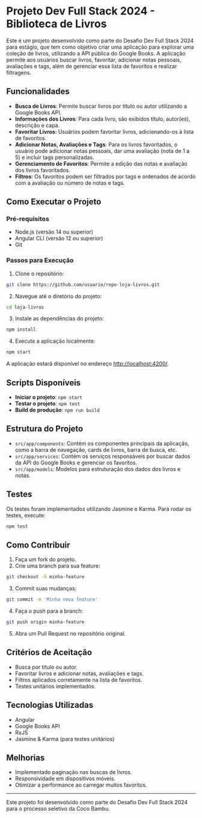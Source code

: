 # Projeto Dev Full Stack 2024 - Biblioteca de Livros

Este é um projeto desenvolvido como parte do Desafio Dev Full Stack 2024 para estágio, que tem como objetivo criar uma aplicação para explorar uma coleção de livros, utilizando a API pública do Google Books. A aplicação permite aos usuários buscar livros, favoritar, adicionar notas pessoais, avaliações e tags, além de gerenciar essa lista de favoritos e realizar filtragens.

## Funcionalidades

- **Busca de Livros**: Permite buscar livros por título ou autor utilizando a Google Books API.
- **Informações dos Livros**: Para cada livro, são exibidos título, autor(es), descrição e capa.
- **Favoritar Livros**: Usuários podem favoritar livros, adicionando-os à lista de favoritos.
- **Adicionar Notas, Avaliações e Tags**: Para os livros favoritados, o usuário pode adicionar notas pessoais, dar uma avaliação (nota de 1 a 5) e incluir tags personalizadas.
- **Gerenciamento de Favoritos**: Permite a edição das notas e avaliação dos livros favoritados.
- **Filtros**: Os favoritos podem ser filtrados por tags e ordenados de acordo com a avaliação ou número de notas e tags.

## Como Executar o Projeto

### Pré-requisitos

- Node.js (versão 14 ou superior)
- Angular CLI (versão 12 ou superior)
- Git

### Passos para Execução

1. Clone o repositório:

```bash
git clone https://github.com/usuario/repo-loja-livros.git
```

2. Navegue até o diretório do projeto:

```bash
cd loja-livros
```

3. Instale as dependências do projeto:

```bash
npm install
```

4. Execute a aplicação localmente:

```bash
npm start
```

A aplicação estará disponível no endereço [http://localhost:4200/](http://localhost:4200/).

## Scripts Disponíveis

- **Iniciar o projeto**: `npm start`
- **Testar o projeto**: `npm test`
- **Build de produção**: `npm run build`

## Estrutura do Projeto

- `src/app/components`: Contém os componentes principais da aplicação, como a barra de navegação, cards de livros, barra de busca, etc.
- `src/app/services`: Contém os serviços responsáveis por buscar dados da API do Google Books e gerenciar os favoritos.
- `src/app/models`: Modelos para estruturação dos dados dos livros e notas.

## Testes

Os testes foram implementados utilizando Jasmine e Karma. Para rodar os testes, execute:

```bash
npm test
```

## Como Contribuir

1. Faça um fork do projeto.
2. Crie uma branch para sua feature:

```bash
git checkout -b minha-feature
```

3. Commit suas mudanças:

```bash
git commit -m 'Minha nova feature'
```

4. Faça o push para a branch:

```bash
git push origin minha-feature
```

5. Abra um Pull Request no repositório original.

## Critérios de Aceitação

- Busca por título ou autor.
- Favoritar livros e adicionar notas, avaliações e tags.
- Filtros aplicados corretamente na lista de favoritos.
- Testes unitários implementados.

## Tecnologias Utilizadas

- Angular
- Google Books API
- RxJS
- Jasmine & Karma (para testes unitários)

## Melhorias

- Implementado paginação nas buscas de livros.
- Responsividade em dispositivos móveis.
- Otimizar a performance ao carregar muitos favoritos.

---

Este projeto foi desenvolvido como parte do Desafio Dev Full Stack 2024 para o processo seletivo da Coco Bambu.
